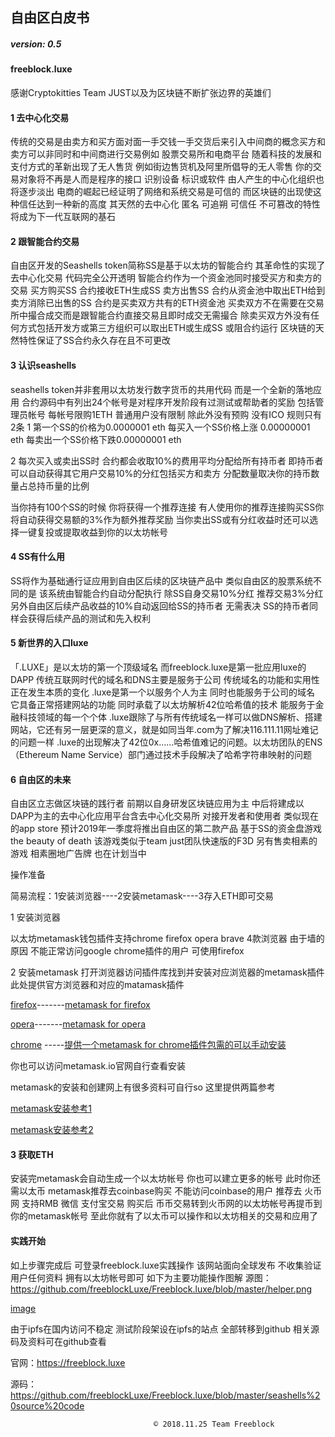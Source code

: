 ##     				      自由区白皮书 

##### version: 0.5

####  freeblock.luxe 



感谢Cryptokitties  Team JUST以及为区块链不断扩张边界的英雄们

#### 1 去中心化交易

传统的交易是由卖方和买方面对面一手交钱一手交货后来引入中间商的概念买方和卖方可以非同时和中间商进行交易例如 股票交易所和电商平台 随着科技的发展和支付方式的革新出现了无人售货  例如街边售货机及阿里所倡导的无人零售  你的交易对象将不再是人而是程序的接口 识别设备 标识或软件  由人产生的中心化组织也将逐步淡出 电商的崛起已经证明了网络和系统交易是可信的  而区块链的出现使这种信任达到一种新的高度  其天然的去中心化  匿名  可追朔  可信任  不可篡改的特性将成为下一代互联网的基石



#### 2 跟智能合约交易

自由区开发的Seashells token简称SS是基于以太坊的智能合约 其革命性的实现了去中心化交易 代码完全公开透明  智能合约作为一个资金池同时接受买方和卖方的交易 买方购买SS  合约接收ETH生成SS   卖方出售SS 合约从资金池中取出ETH给到卖方消除已出售的SS  合约是买卖双方共有的ETH资金池   买卖双方不在需要在交易所中撮合成交而是跟智能合约直接交易且即时成交无需撮合   除卖买双方外没有任何方式包括开发方或第三方组织可以取出ETH或生成SS 或阻合约运行   区块链的天然特性保证了SS合约永久存在且不可更改



#### 3 认识seashells

seashells token并非套用以太坊发行数字货币的共用代码 而是一个全新的落地应用  合约源码中有列出24个帐号是对程序开发阶段有过测试或帮助者的奖励 包括管理员帐号 每帐号限购1ETH   普通用户没有限制  除此外没有预购   没有ICO
规则只有2条
1  第一个SS的价格为0.0000001 eth  每买入一个SS价格上涨 0.00000001 eth 每卖出一个SS价格下跌0.00000001 eth

2 每次买入或卖出SS时 合约都会收取10%的费用平均分配给所有持币者   即持币者可以自动获得其它用户交易10%的分红包括买方和卖方  分配数量取决你的持币数量占总持币量的比例

当你持有100个SS的时候 你将获得一个推荐连接  有人使用你的推荐连接购买SS你将自动获得交易额的3%作为额外推荐奖励
当你卖出SS或有分红收益时还可以选择一键复投或提取收益到你的以太坊帐号



#### 4 SS有什么用

SS将作为基础通行证应用到自由区后续的区块链产品中  类似自由区的股票系统不同的是 该系统由智能合约自动分配执行 除SS自身交易10%分红 推荐交易3%分红  另外自由区后续产品收益的10%自动返回给SS的持币者 无需表决 
SS的持币者同样会获得后续产品的测试和先入权利



#### 5 新世界的入口luxe

「.LUXE」是以太坊的第一个顶级域名  而freeblock.luxe是第一批应用luxe的DAPP   传统互联网时代的域名和DNS主要是服务于公司 传统域名的功能和实用性正在发生本质的变化 .luxe是第一个以服务个人为主  同时也能服务于公司的域名 它具备正常搭建网站的功能  同时承载了以太坊解析42位哈希值的技术 能服务于金融科技领域的每一个个体 .luxe跟除了与所有传统域名一样可以做DNS解析、搭建网站，它还有另一层更深的意义，就是如同当年.com为了解决116.111.11网址难记的问题一样  .luxe的出现解决了42位0x……哈希值难记的问题。以太坊团队的ENS（Ethereum Name Service）部门通过技术手段解决了哈希字符串映射的问题



#### 6 自由区的未来

自由区立志做区块链的践行者   前期以自身研发区块链应用为主  中后将建成以DAPP为主的去中心化应用平台含去中心化交易所  对接开发者和使用者  类似现在的app store   预计2019年一季度将推出自由区的第二款产品  基于SS的资金盘游戏 the beauty of death 该游戏类似于team just团队快速版的F3D
另有售卖相素的游戏  相素圈地广告牌  也在计划当中



操作准备

简易流程：1安装浏览器----2安装metamask----3存入ETH即可交易

1 安装浏览器

以太坊metamask钱包插件支持chrome firefox opera brave 4款浏览器 由于墙的原因 不能正常访问google chrome插件的用户  可使用firefox

2 安装metamask
打开浏览器访问插件库找到并安装对应浏览器的metamask插件
此处提供官方浏览器和对应的matamask插件

[firefox](https://www.mozilla.org/zh-CN/firefox/)-------[metamask for firefox](https://addons.mozilla.org/zh-CN/firefox/addon/ether-metamask/)

[opera](https://www.opera.com/zh-cn%3EOpera)-------[metamask for opera](https://addons.opera.com/zh-cn/extensions/details/metamask/)

[chrome](https://www.google.cn/chrome) -----[提供一个metamask for chrome插件包需的可以手动安装](https://github.com/freeblockLuxe/Freeblock.luxe/blob/master/metamask%20for%20chrome_v5.0.2.crx)

你也可以访问metamask.io官网自行查看安装

metamask的安装和创建网上有很多资料可自行so 这里提供两篇参考

 [metamask安装参考1](http://www.qukuaiwang.com.cn/news/8841.html) 

 [metamask安装参考2](https://kuaibao.qq.com/s/20180612G1ICQL00?refer=cp_1026)



#### 3 获取ETH

安装完metamask会自动生成一个以太坊帐号  你也可以建立更多的帐号   此时你还需以太币  metamask推荐去coinbase购买   不能访问coinbase的用户  推荐去 火币网  支持RMB 微信 支付宝交易  购买后 币币交易转到火币网的以太坊帐号再提币到你的metamask帐号
至此你就有了以太币可以操作和以太坊相关的交易和应用了



#### 实践开始

如上步骤完成后 可登录freeblock.luxe实践操作  该网站面向全球发布 不收集验证用户任何资料 拥有以太坊帐号即可 如下为主要功能操作图解
源图：https://github.com/freeblockLuxe/Freeblock.luxe/blob/master/helper.png

[image](https://github.com/freeblockLuxe/Freeblock.luxe/blob/master/helper.png)


由于ipfs在国内访问不稳定 测试阶段架设在ipfs的站点 全部转移到github 相关源码及资料可在github查看

官网：https://freeblock.luxe

源码：https://github.com/freeblockLuxe/Freeblock.luxe/blob/master/seashells%20source%20code
​     


             						© 2018.11.25 Team Freeblock